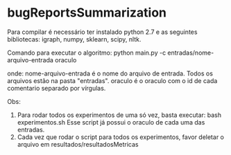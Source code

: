 # bugReportsSummarization

Para compilar é necessário ter instalado python 2.7 e as seguintes bibliotecas: igraph, numpy, sklearn, scipy, nltk.

Comando para executar o algoritmo:
  python main.py -c entradas/nome-arquivo-entrada oraculo
  
onde:
  nome-arquivo-entrada é o nome do arquivo de entrada. Todos os arquivos estão na pasta "entradas".
  oraculo é o oraculo com o id de cada comentario separado por vírgulas.
  
Obs:
  1) Para rodar todos os experimentos de uma só vez, basta executar:
      bash experimentos.sh
      Esse script já possui o oraculo de cada uma das entradas.
 2) Cada vez que rodar o script para todos os experimentos, favor deletar o arquivo em resultados/resultadosMetricas